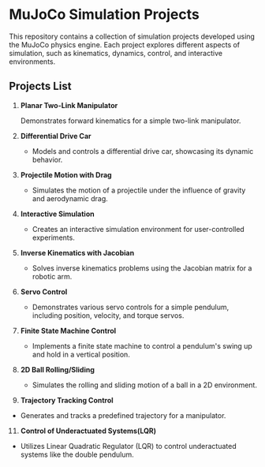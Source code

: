 # MuJoCo Simulation Projects

This repository contains a collection of simulation projects developed using the MuJoCo physics engine. Each project explores different aspects of simulation, such as kinematics, dynamics, control, and interactive environments.

## Projects List

1. **Planar Two-Link Manipulator**

   Demonstrates forward kinematics for a simple two-link manipulator.

3. **Differential Drive Car**
   - Models and controls a differential drive car, showcasing its dynamic behavior.

4. **Projectile Motion with Drag**
   - Simulates the motion of a projectile under the influence of gravity and aerodynamic drag.

5. **Interactive Simulation**
   - Creates an interactive simulation environment for user-controlled experiments.

6. **Inverse Kinematics with Jacobian**
   - Solves inverse kinematics problems using the Jacobian matrix for a robotic arm.

7. **Servo Control**
    - Demonstrates various servo controls for a simple pendulum, including position, velocity, and torque servos.

8. **Finite State Machine Control**
   - Implements a finite state machine to control a pendulum's swing up and hold in a vertical position.

9. **2D Ball Rolling/Sliding**
   - Simulates the rolling and sliding motion of a ball in a 2D environment.

10. **Trajectory Tracking Control**
   - Generates and tracks a predefined trajectory for a manipulator.

11. **Control of Underactuated Systems(LQR)**
   - Utilizes Linear Quadratic Regulator (LQR) to control underactuated systems like the double pendulum.


